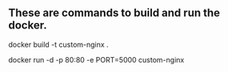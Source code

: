 ## These are commands to build and run the docker.

docker build -t custom-nginx .

docker run -d -p 80:80 -e PORT=5000 custom-nginx
